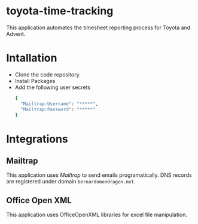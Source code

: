 # toyota-time-tracking
This application automates the timesheet reporting process for Toyota and Advent.

# Intallation
- Clone the code repository.
- Install Packages
- Add the following user secrets
	```bash
	{
	  "Mailtrap:Username": "*****",
	  "Mailtrap:Password": "*****"
	}
	```

# Integrations

## Mailtrap
This application uses *Mailtrap* to send emails programatically.
DNS records are registered under domain `bernardomondragon.net`.

## Office Open XML
This application uses OfficeOpenXML libraries for excel file manipulation.
